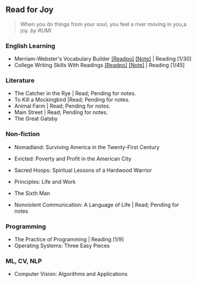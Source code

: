 ## Read for Joy

>  When you do things from your soul, you feel a river moving in you,a joy. *by RUMI*

### English Learning

- Merriam-Webster's Vocabulary Builder [[Readpo]](./readpos/mwvb) [[Note]](https://yuanpinz.github.io/readpository/readpos/mwvb/merriam-websters-vocabulary-builder-notes.html) | Reading [1/30]
- College Writing Skills With Readings [[Readpo]](./readpos/cwswr)  [[Note]](https://yuanpinz.github.io/readpository/readpos/cwswr/college-writing-skills-with-readings-notes.html) | Reading [1/45] 

### Literature

- The Catcher in the Rye | Read; Pending for notes.
- To Kill a Mockingbird |Read; Pending for notes.
- Animal Farm | Read; Pending for notes.
- Main Street | Read; Pending for notes.
- The Great Gatsby

### Non-fiction

- Nomadland: Surviving America in the Twenty-First Century
- Evicted: Poverty and Profit in the American City
- Sacred Hoops: Spiritual Lessons of a Hardwood Warrior

- Principles: Life and Work
- The Sixth Man
- Nonviolent Communication: A Language of Life | Read; Pending for notes

### Programming

- The Practice of Programming | Reading [1/9]
- Operating Systems: Three Easy Pieces

### ML, CV, NLP

- Computer Vision: Algorithms and Applications
